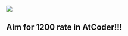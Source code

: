 [![](https://img.shields.io/badge/AtCoder-Rating%20838-green.svg)](https://atcoder.jp/users/mamao)

## Aim for 1200 rate in AtCoder!!!
